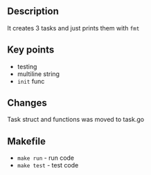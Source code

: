 ## Description
It creates 3 tasks and just prints them with `fmt`

## Key points
* testing
* multiline string
* `init` func

## Changes
Task struct and functions was moved to task.go

## Makefile
* `make run` - run code
* `make test` - test code
